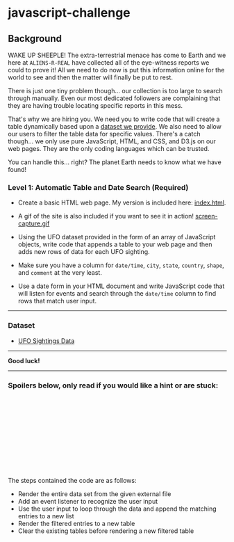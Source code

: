 # javascript-challenge

## Background

WAKE UP SHEEPLE! The extra-terrestrial menace has come to Earth and we here at `ALIENS-R-REAL` have collected all of the eye-witness reports we could to prove it! All we need to do now is put this information online for the world to see and then the matter will finally be put to rest.

There is just one tiny problem though... our collection is too large to search through manually. Even our most dedicated followers are complaining that they are having trouble locating specific reports in this mess.

That's why we are hiring you. We need you to write code that will create a table dynamically based upon a [dataset we provide](UFO-level-1/static/js/data.js). We also need to allow our users to filter the table data for specific values. There's a catch though... we only use pure JavaScript, HTML, and CSS, and D3.js on our web pages. They are the only coding languages which can be trusted.

You can handle this... right? The planet Earth needs to know what we have found!

### Level 1: Automatic Table and Date Search (Required)

* Create a basic HTML web page. My version is included here: [index.html](UFO-level-1/index.html).

* A gif of the site is also included if you want to see it in action! [screen-capture.gif](UFO-level-1/screen-capture.gif)

* Using the UFO dataset provided in the form of an array of JavaScript objects, write code that appends a table to your web page and then adds new rows of data for each UFO sighting.

* Make sure you have a column for `date/time`, `city`, `state`, `country`, `shape`, and `comment` at the very least.

* Use a date form in your HTML document and write JavaScript code that will listen for events and search through the `date/time` column to find rows that match user input.

- - -

### Dataset

* [UFO Sightings Data](UFO-level-1/static/js/data.js)

- - -

**Good luck!**

- - -


### Spoilers below, only read if you would like a hint or are stuck:
<br />
<br />
<br />
<br />
<br />
<br />
<br />
<br />
<br />
<br />

The steps contained the code are as follows:

- Render the entire data set from the given external file
- Add an event listener to recognize the user input
- Use the user input to loop through the data and append the matching entries to a new list
- Render the filtered entries to a new table
- Clear the existing tables before rendering a new filtered table

